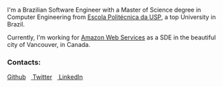 I'm a Brazilian Software Engineer with a Master of Science degree in Computer Engineering from [Escola Politécnica da USP](http://www.poli.usp.br/), a top University in Brazil.

Currently, I'm working for [Amazon Web Services](https://aws.amazon.com/) as a SDE in the beautiful city of Vancouver, in Canada.

### Contacts:
<a href="https://github.com/marianafranco" class="social"><i class="fa fa-github"></i> Github</a>&nbsp;&nbsp;&nbsp;<a href="https://twitter.com/marianafranco" class="social"><i class="fa fa-twitter"></i> Twitter</a>&nbsp;&nbsp;&nbsp;<a href="http://www.linkedin.com/pub/mariana-ramos-franco/17/5a4/271" class="social"><i class="fa fa-linkedin"></i> LinkedIn</a>
